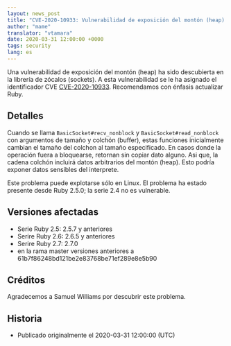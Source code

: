 ```yaml
---
layout: news_post
title: "CVE-2020-10933: Vulnerabilidad de exposición del montón (heap) en la librería de zócalos (sockets)"
author: "mame"
translator: "vtamara"
date: 2020-03-31 12:00:00 +0000
tags: security
lang: es
---
```


Una vulnerabilidad de exposición del montón (heap) ha sido descubierta en
la librería de zócalos (sockets).
A esta vulnerabilidad se le ha asignado el identificador
CVE [CVE-2020-10933](http://cve.mitre.org/cgi-bin/cvename.cgi?name=CVE-2020-10933).
Recomendamos con énfasis actualizar Ruby.

## Detalles

Cuando se llama `BasicSocket#recv_nonblock` y `BasicSocket#read_nonblock` con
argumentos de tamaño y colchón (buffer), estas funciones inicialmente cambian
el tamaño del colchon al tamaño especificado.  En casos donde la operación
fuera a bloquearse, retornan sin copiar dato alguno.  Asi que, la
cadena colchón incluirá datos arbitrarios del montón (heap). Esto podría
exponer datos sensibles del interprete.

Este problema puede explotarse sólo en Linux. El problema ha estado
presente desde Ruby 2.5.0; la serie 2.4 no es vulnerable.

## Versiones afectadas

* Serie Ruby 2.5: 2.5.7 y anteriores
* Serire Ruby 2.6: 2.6.5 y anteriores
* Serire Ruby 2.7: 2.7.0
* en la rama master versiones anteriores a 61b7f86248bd121be2e83768be71ef289e8e5b90

## Créditos

Agradecemos a Samuel Williams por descubrir este problema.

## Historia

* Publicado originalmente el 2020-03-31 12:00:00 (UTC)
